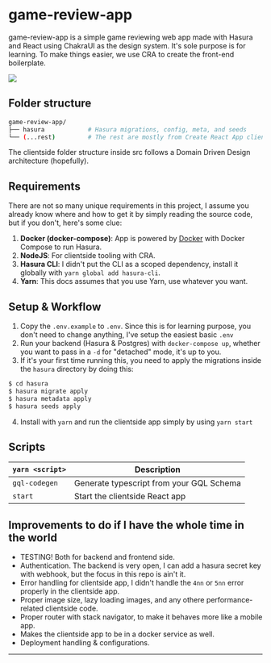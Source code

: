# game-review-app

game-review-app is a simple game reviewing web app made with Hasura and React using ChakraUI as the design system. It's sole
purpose is for learning. To make things easier, we use CRA to create the front-end boilerplate.

![](game-review-app.gif)

## Folder structure

```sh
game-review-app/
├── hasura            # Hasura migrations, config, meta, and seeds
└── (...rest)         # The rest are mostly from Create React App clientside code.
```

The clientside folder structure inside src follows a Domain Driven Design architecture (hopefully).

## Requirements

There are not so many unique requirements in this project, I assume you already know where and how to get it by simply
reading the source code, but if you don't, here's some clue:

1. **Docker (docker-compose)**: App is powered by [Docker](https://www.docker.com/) with Docker Compose to run Hasura.
2. **NodeJS**: For clientside tooling with CRA.
3. **Hasura CLI**: I didn't put the CLI as a scoped dependency, install it globally with `yarn global add hasura-cli`.
4. **Yarn**: This docs assumes that you use Yarn, use whatever you want.

## Setup & Workflow

1. Copy the `.env.example` to `.env`. Since this is for learning purpose, you don't need to change anything, I've setup the easiest basic `.env`
2. Run your backend (Hasura & Postgres) with `docker-compose up`, whether you want to pass in a `-d` for "detached" mode, it's up to you.
3. If it's your first time running this, you need to apply the migrations inside the `hasura` directory by doing this:

```bash
$ cd hasura
$ hasura migrate apply
$ hasura metadata apply
$ hasura seeds apply
```

4. Install with `yarn` and run the clientside app simply by using `yarn start`

## Scripts

| `yarn <script>` | Description                              |
| --------------- | ---------------------------------------- |
| `gql-codegen`   | Generate typescript from your GQL Schema |
| `start`         | Start the clientside React app           |

## Improvements to do if I have the whole time in the world

- TESTING! Both for backend and frontend side.
- Authentication. The backend is very open, I can add a hasura secret key with webhook, but the focus in this repo is ain't it.
- Error handling for clientside app, I didn't handle the `4nn` or `5nn` error properly in the clientside app.
- Proper image size, lazy loading images, and any othere performance-related clientside code.
- Proper router with stack navigator, to make it behaves more like a mobile app.
- Makes the clientside app to be in a docker service as well.
- Deployment handling & configurations.

---
